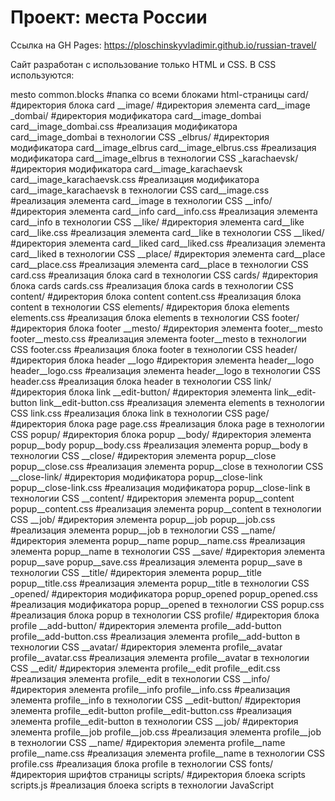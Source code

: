 # Проект: места России
Ссылка на GH Pages: https://ploschinskyvladimir.github.io/russian-travel/

Сайт разработан с использование только HTML и CSS.
В CSS используются:

mesto
    common.blocks                                         #папка со всеми блоками html-страницы
        card/                                             #директория блока card
            __image/                                      #директория элемента card__image
                _dombai/                                   #директория модификатора card__image_dombai
                    card__image_dombai.css                 #реализация модификатора card__image_dombai в технологии CSS
                _elbrus/                                   #директория модификатора card__image_elbrus
                    card__image_elbrus.css                 #реализация модификатора card__image_elbrus в технологии CSS
                _karachaevsk/                              #директория модификатора card__image_karachaevsk
                    card__image_karachaevsk.css            #реализация модификатора card__image_karachaevsk в технологии CSS
                card__image.css                            #реализация элемента card__image в технологии CSS
            __info/                                        #директория элемента card__info
                card__info.css                             #реализация элемента card__info в технологии CSS
            __like/                                        #директория элемента card__like
                card__like.css                             #реализация элемента card__like в технологии CSS
            __liked/                                       #директория элемента card__liked
                card__liked.css                            #реализация элемента card__liked в технологии CSS
            __place/                                       #директория элемента card__place
                card__place.css                            #реализация элемента card__place в технологии CSS
            card.css                                       #реализация блока card в технологии CSS
        cards/                                             #директория блока cards
            cards.css                                      #реализация блока cards в технологии CSS
        content/                                           #директория блока content
            content.css                                    #реализация блока content в технологии CSS
         elements/                                         #директория блока elements
            elements.css                                   #реализация блока elements в технологии CSS
        footer/                                            #директория блока footer
            __mesto/                                       #директория элемента footer__mesto
                footer__mesto.css                          #реализация элемента footer__mesto в технологии CSS
            footer.css                                     #реализация блока footer в технологии CSS
        header/                                            #директория блока header
            __logo                                         #директория элемента header__logo
                header__logo.css                           #реализация элемента header__logo в технологии CSS
            header.css                                     #реализация блока header в технологии CSS
        link/                                              #директория блока link
            __edit-button/                                 #директория элемента link__edit-button
                link__edit-button.css                      #реализация элемента elements в технологии CSS
            link.css                                       #реализация блока link в технологии CSS
        page/                                              #директория блока page
            page.css                                       #реализация блока page в технологии CSS
        popup/                                             #директория блока popup
            __body/                                        #директория элемента popup__body
                popup__body.css                            #реализация элемента popup__body в технологии CSS
            __close/                                       #директория элемента popup__close
                popup__close.css                           #реализация элемента popup__close в технологии CSS
            __close-link/                                  #директория модификатора popup__close-link
                popup__close-link.css                      #реализация модификатора popup__close-link в технологии CSS
            __content/                                     #директория элемента popup__content
                popup__content.css                         #реализация элемента popup__content в технологии CSS
            __job/                                      #директория элемента popup__job
                popup__job.css                         #реализация элемента popup__job в технологии CSS
            __name/                                     #директория элемента popup__name
                popup__name.css                        #реализация элемента popup__name в технологии CSS
            __save/                                        #директория элемента popup__save
                popup__save.css                            #реализация элемента popup__save в технологии CSS
            __title/                                       #директория элемента popup__title
                popup__title.css                           #реализация элемента popup__title в технологии CSS
            _opened/                                       #директория модификатора popup_opened
                popup_opened.css                           #реализация модификатора popup__opened в технологии CSS
            popup.css                                      #реализация блока popup в технологии CSS
        profile/                                           #директория блока profile
            __add-button/                                  #директория элемента profile__add-button
                profile__add-button.css                    #реализация элемента profile__add-button в технологии CSS
            __avatar/                                      #директория элемента profile__avatar
                profile__avatar.css                        #реализация элемента profile__avatar в технологии CSS
            __edit/                                        #директория элемента profile__edit
                profile__edit.css                          #реализация элемента profile__edit в технологии CSS
            __info/                                        #директория элемента profile__info
                profile__info.css                          #реализация элемента profile__info в технологии CSS
            __edit-button/                                 #директория элемента profile__edit-button
                profile__edit-button.css                   #реализация элемента profile__edit-button в технологии CSS
            __job/                                         #директория элемента profile__job
                profile__job.css                           #реализация элемента profile__job в технологии CSS
            __name/                                        #директория элемента profile__name
                profile__name.css                          #реализация элемента profile__name в технологии CSS
            profile.css                                    #реализация блока profile в технологии CSS
        fonts/                                             #директория шрифтов страницы
        scripts/                                           #директория блоека scripts
            scripts.js                                     #реализация блоека scripts в технологии JavaScript
            
        